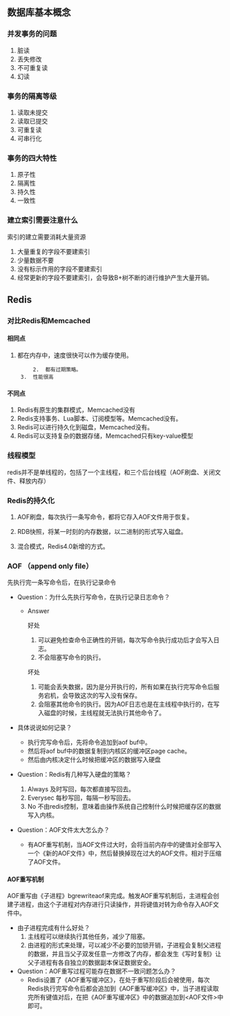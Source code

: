 ## 数据库基本概念

### 并发事务的问题

1. 脏读
2. 丢失修改
3. 不可重复读
4. 幻读



### 事务的隔离等级

1. 读取未提交
2. 读取已提交
3. 可重复读
4. 可串行化

### 事务的四大特性

1. 原子性
2. 隔离性
3. 持久性
4. 一致性



### 建立索引需要注意什么

索引的建立需要消耗大量资源

1. 大量重复的字段不要建索引
2. 少量数据不要
3. 没有标示作用的字段不要建索引
4. 经常更新的字段不要建索引，会导致B+树不断的进行维护产生大量开销。

## Redis

### 对比Redis和Memcached

#### 相同点

1. 都在内存中，速度很快可以作为缓存使用。

     		2.  都有过期策略。
  		3.  性能很高

#### 不同点

1. Redis有原生的集群模式，Memcached没有
2. Redis支持事务、Lua脚本、订阅模型等。Memcached没有。
3. Redis可以进行持久化到磁盘，Memcached没有。
4. Redis可以支持复杂的数据存储，Memcached只有key-value模型

### 线程模型

redis并不是单线程的，包括了一个主线程，和三个后台线程（AOF刷盘、关闭文件、释放内存）

### Redis的持久化

1. AOF刷盘，每次执行一条写命令，都将它存入AOF文件用于恢复。

1. RDB快照，将某一时刻的内存数据，以二进制的形式写入磁盘。
2. 混合模式，Redis4.0新增的方式。

### AOF （append only file）

先执行完一条写命令后，在执行记录命令

* Question：为什么先执行写命令，在执行记录日志命令？

  * Answer

    好处

    1. 可以避免检查命令正确性的开销，每次写命令执行成功后才会写入日志。
    2. 不会阻塞写命令的执行。

    坏处

    1. 可能会丢失数据，因为是分开执行的，所有如果在执行完写命令后服务宕机，会导致这次的写入没有保存。
    2. 会阻塞其他命令的执行。因为AOF日志也是在主线程中执行的，在写入磁盘的时候，主线程就无法执行其他命令了。

* 具体说说如何记录？

  * 执行完写命令后，先将命令追加到aof buf中。
  * 然后将aof buf中的数据复制到内核区的缓冲区page cache。
  * 然后由内核决定什么时候把缓冲区的数据写入硬盘

* Question：Redis有几种写入硬盘的策略？

  1. Always 及时写回，每次都直接写回去。
  2. Everysec 每秒写回，每隔一秒写回去。
  3. No 不由redis控制，意味着由操作系统自己控制什么时候把缓存区的数据写入内核。
  
* Question：AOF文件太大怎么办？

  * 有AOF重写机制，当AOF文件过大时，会将当前内存中的键值对全部写入一个《新的AOF文件》中，然后替换掉现在过大的AOF文件。相对于压缩了AOF文件。

#### AOF重写机制

AOF重写由《子进程》bgrewriteaof来完成。触发AOF重写机制后，主进程会创建子进程，由这个子进程对内存进行只读操作，并将键值对转为命令存入AOF文件中。

* 由子进程完成有什么好处？
  1. 主线程可以继续执行其他任务，减少了阻塞。
  2. 由进程的形式来处理，可以减少不必要的加锁开销，子进程会复制父进程的数据，并且当父子双发任意一方修改了内存，都会发生《写时复制》让父子进程有各自独立的数据副本保证数据安全。
* Question：AOF重写过程可能存在数据不一致问题怎么办？
  * Redis设置了《AOF重写缓冲区》，在处于重写阶段后会被使用，每次Redis执行完写命令后都会追加到《AOF重写缓冲区》中，当子进程读取完所有键值对后，在把《AOF重写缓冲区》中的数据追加到<AOF文件>中即可。